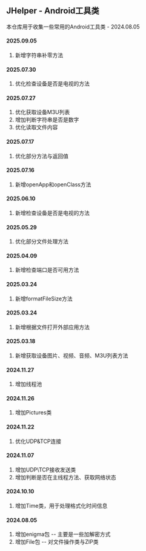## JHelper - Android工具类

本仓库用于收集一些常用的Android工具类 - 2024.08.05

#### 2025.09.05
1. 新增字符串补零方法

#### 2025.07.30
1. 优化检查设备是否是电视的方法

#### 2025.07.27
1. 优化获取设备M3U列表
2. 增加判断字符串是否是数字
3. 优化读取文件内容

#### 2025.07.17
1. 优化部分方法与返回值

#### 2025.07.16
1. 新增openApp和openClass方法

#### 2025.06.10
1. 新增检查设备是否是电视的方法

#### 2025.05.29

1. 优化部分文件处理方法

#### 2025.04.09

1. 新增检查端口是否可用方法

#### 2025.03.24

1. 新增formatFileSize方法

#### 2025.03.24

1. 新增根据文件打开外部应用方法

#### 2025.03.18

1. 新增获取设备图片、视频、音频、M3U列表方法

#### 2024.11.27

1. 增加线程池

#### 2024.11.26

1. 增加Pictures类

#### 2024.11.22

1. 优化UDP&TCP连接

#### 2024.11.07

1. 增加UDP\TCP接收发送类
2. 增加判断是否在主线程方法、获取网络状态

#### 2024.10.10

1. 增加Time类，用于处理格式化时间信息

#### 2024.08.05

1. 增加enigma包 -- 主要是一些加解密方式
2. 增加File包 -- 对文件操作类与ZIP类